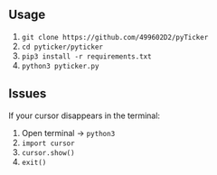 ## Usage

1. `git clone https://github.com/499602D2/pyTicker`
2. `cd pyticker/pyticker`
3. `pip3 install -r requirements.txt`
4. `python3 pyticker.py`

## Issues
If your cursor disappears in the terminal:

1. Open terminal → `python3`
2. `import cursor`
3. `cursor.show()`
4. `exit()`